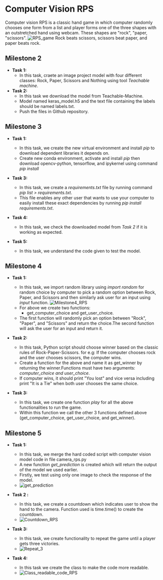 # **Computer Vision RPS**
Computer vision RPS is a classic hand game in which computer randomly chooses one form from a list and player forms one of the three shapes with an outstretched hand using webcam. These shapes are "rock", "paper, "scissors". 
![RPS_game](RPS_images/RPS_game.JPG)
Rock beats scissors, scissors beat paper, and paper beats rock.
## **Milestone 2**
- **Task 1:**
    -  In this task, craete an image project model with four different classes: Rock, Paper, Scissors and Nothing using tool *Teachable machine*.
- **Task 2:**
    - In this task we download the model from Teachable-Machine.
    - Model named keras_model.h5 and the text file containing the labels should be named labels.txt.
    - Push the files in Github repository.
          
## **Milestone 3**
- **Task 1:**
    - In this task, we create the new virtual environment and install _pip_ to download dependent libraries it depends on. 
    - Create new conda environment, activate and install _pip_ then download opencv-python, tensorflow, and ipykernel using command _pip install_
- **Task 3:**
    - In this task, we create a _requirements.txt_ file by running command _pip list > requirements.txt_.
    - This file enables any other user that wants to use your computer to easily install these exact dependencies by running _pip install requirements.txt_.
- **Task 4:**
    - In this task, we check the downloaded model from _Task 2_ if it is working as expected.

- **Task 5:**
    - In this task, we understand the code given to test the model.

## **Milestone 4**
- **Task 1:**
    -   In this task, we  import random library using _import random_ for random choice by computer to pick a random option between Rock, Paper, and Scissors and then similarly ask user for an input using _input_ function.
    ![Milestone4_RPS](RPS_images/Milestone4_RPS.JPG)  
    - For above we create two functions:
        - get_computer_choice and get_user_choice.
    - The first function will randomly pick an option between "Rock", "Paper", and "Scissors" and return the choice.The second function will ask the user for an input and return it.

- **Task 2:**            
    - In this task, Python script should choose winner based on the classic rules of Rock-Paper-Scissors.
    for e.g: If the computer chooses rock and the user chooses scissors, the computer wins.
    - Create a function for the above and name it as get_winner by returning the winner.Functions must have two arguments: _computer_choice and user_choice_.
    - If computer wins, it should print "You lost" and vice versa including print "It is a Tie" when both user chooses the same choice.

- **Task 3:**
    - In this task, we create one function _play_ for all the above functionalities to run the game.
    - Within this function we call the other 3 functions defined above (get_computer_choice, get_user_choice, and get_winner).
     
## **Milestone 5**
- **Task 1:**
    - In this task, we merge the hard coded script with computer vision model code in file camera_rps.py
    - A new function _get_prediction_ is created which will return the output of the model we used earlier.
    - Firstly, we test using only one image to check the response of the model.
    - ![get_prediction](RPS_images/Milestone5_RPS.JPG)

- **Task 2 :**
    - In this task, we create a countdown which indicates user to show the hand to the camera. Function used is time.time() to create the countdown.
    - ![Countdown_RPS](RPS_images/Countdown_milestone5_RPS.JPG)

- **Task 3:**
    - In this task, we create functionality to repeat the game until a player gets three victories.
    - ![Repeat_3](RPS_images/Repeat_3_victories_RPS.JPG)

- **Task 4:**
    - In this task we create the class to make the code more readable.     
    - ![Class_readable_code_RPS](RPS_images/Repeat_3_victories_RPS.JPG)

    



